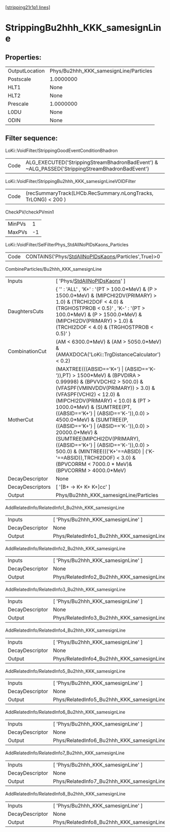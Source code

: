 [[stripping21r1p1 lines]](./stripping21r1p1-index)

# StrippingBu2hhh_KKK_samesignLine

## Properties:

|                |                                        |
|----------------|----------------------------------------|
| OutputLocation | Phys/Bu2hhh_KKK_samesignLine/Particles |
| Postscale      | 1.0000000                              |
| HLT1           | None                                   |
| HLT2           | None                                   |
| Prescale       | 1.0000000                              |
| L0DU           | None                                   |
| ODIN           | None                                   |

## Filter sequence:

LoKi::VoidFilter/StrippingGoodEventConditionBhadron

|      |                                                                                                |
|------|------------------------------------------------------------------------------------------------|
| Code | ALG_EXECUTED('StrippingStreamBhadronBadEvent') & ~ALG_PASSED('StrippingStreamBhadronBadEvent') |

LoKi::VoidFilter/StrippingBu2hhh_KKK_samesignLineVOIDFilter

|      |                                                                |
|------|----------------------------------------------------------------|
| Code | (recSummaryTrack(LHCb.RecSummary.nLongTracks, TrLONG) \< 200 ) |

CheckPV/checkPVmin1

|        |     |
|--------|-----|
| MinPVs | 1   |
| MaxPVs | -1  |

LoKi::VoidFilter/SelFilterPhys_StdAllNoPIDsKaons_Particles

|      |                                                                                                             |
|------|-------------------------------------------------------------------------------------------------------------|
| Code | CONTAINS('Phys/[StdAllNoPIDsKaons](./stripping21r1p1-commonparticles-stdallnopidskaons)/Particles',True)\>0 |

CombineParticles/Bu2hhh_KKK_samesignLine

|                  |                                                                                                                                                                                                                                                                                                                                                                                                                                                                                                                                                                             |
|------------------|-----------------------------------------------------------------------------------------------------------------------------------------------------------------------------------------------------------------------------------------------------------------------------------------------------------------------------------------------------------------------------------------------------------------------------------------------------------------------------------------------------------------------------------------------------------------------------|
| Inputs           | [ 'Phys/[StdAllNoPIDsKaons](./stripping21r1p1-commonparticles-stdallnopidskaons)' ]                                                                                                                                                                                                                                                                                                                                                                                                                                                                                       |
| DaughtersCuts    | { '' : 'ALL' , 'K+' : '(PT \> 100.0\*MeV) & (P \> 1500.0\*MeV) & (MIPCHI2DV(PRIMARY) \> 1.0) & (TRCHI2DOF \< 4.0) & (TRGHOSTPROB \< 0.5)' , 'K-' : '(PT \> 100.0\*MeV) & (P \> 1500.0\*MeV) & (MIPCHI2DV(PRIMARY) \> 1.0) & (TRCHI2DOF \< 4.0) & (TRGHOSTPROB \< 0.5)' }                                                                                                                                                                                                                                                                                                    |
| CombinationCut   | (AM \< 6300.0\*MeV) & (AM \> 5050.0\*MeV) & (AMAXDOCA('LoKi::TrgDistanceCalculator') \< 0.2)                                                                                                                                                                                                                                                                                                                                                                                                                                                                                |
| MotherCut        | (MAXTREE(((ABSID=='K+') \| (ABSID=='K-')),PT) \> 1500\*MeV) & (BPVDIRA \> 0.99998) & (BPVVDCHI2 \> 500.0) & (VFASPF(VMINVDDV(PRIMARY)) \> 3.0) & (VFASPF(VCHI2) \< 12.0) & (MIPCHI2DV(PRIMARY) \< 10.0) & (PT \> 1000.0\*MeV) & (SUMTREE(PT,((ABSID=='K+') \| (ABSID=='K-')),0.0) \> 4500.0\*MeV) & (SUMTREE(P,((ABSID=='K+') \| (ABSID=='K-')),0.0) \> 20000.0\*MeV) & (SUMTREE(MIPCHI2DV(PRIMARY),((ABSID=='K+') \| (ABSID=='K-')),0.0) \> 500.0) & (MINTREE((('K+'==ABSID) \| ('K-'==ABSID)),TRCHI2DOF) \< 3.0) & (BPVCORRM \< 7000.0 \* MeV)& (BPVCORRM \> 4000.0\*MeV) |
| DecayDescriptor  | None                                                                                                                                                                                                                                                                                                                                                                                                                                                                                                                                                                        |
| DecayDescriptors | [ '[B+ -\> K+ K+ K+]cc' ]                                                                                                                                                                                                                                                                                                                                                                                                                                                                                                                                               |
| Output           | Phys/Bu2hhh_KKK_samesignLine/Particles                                                                                                                                                                                                                                                                                                                                                                                                                                                                                                                                      |

AddRelatedInfo/RelatedInfo1_Bu2hhh_KKK_samesignLine

|                 |                                                     |
|-----------------|-----------------------------------------------------|
| Inputs          | [ 'Phys/Bu2hhh_KKK_samesignLine' ]                |
| DecayDescriptor | None                                                |
| Output          | Phys/RelatedInfo1_Bu2hhh_KKK_samesignLine/Particles |

AddRelatedInfo/RelatedInfo2_Bu2hhh_KKK_samesignLine

|                 |                                                     |
|-----------------|-----------------------------------------------------|
| Inputs          | [ 'Phys/Bu2hhh_KKK_samesignLine' ]                |
| DecayDescriptor | None                                                |
| Output          | Phys/RelatedInfo2_Bu2hhh_KKK_samesignLine/Particles |

AddRelatedInfo/RelatedInfo3_Bu2hhh_KKK_samesignLine

|                 |                                                     |
|-----------------|-----------------------------------------------------|
| Inputs          | [ 'Phys/Bu2hhh_KKK_samesignLine' ]                |
| DecayDescriptor | None                                                |
| Output          | Phys/RelatedInfo3_Bu2hhh_KKK_samesignLine/Particles |

AddRelatedInfo/RelatedInfo4_Bu2hhh_KKK_samesignLine

|                 |                                                     |
|-----------------|-----------------------------------------------------|
| Inputs          | [ 'Phys/Bu2hhh_KKK_samesignLine' ]                |
| DecayDescriptor | None                                                |
| Output          | Phys/RelatedInfo4_Bu2hhh_KKK_samesignLine/Particles |

AddRelatedInfo/RelatedInfo5_Bu2hhh_KKK_samesignLine

|                 |                                                     |
|-----------------|-----------------------------------------------------|
| Inputs          | [ 'Phys/Bu2hhh_KKK_samesignLine' ]                |
| DecayDescriptor | None                                                |
| Output          | Phys/RelatedInfo5_Bu2hhh_KKK_samesignLine/Particles |

AddRelatedInfo/RelatedInfo6_Bu2hhh_KKK_samesignLine

|                 |                                                     |
|-----------------|-----------------------------------------------------|
| Inputs          | [ 'Phys/Bu2hhh_KKK_samesignLine' ]                |
| DecayDescriptor | None                                                |
| Output          | Phys/RelatedInfo6_Bu2hhh_KKK_samesignLine/Particles |

AddRelatedInfo/RelatedInfo7_Bu2hhh_KKK_samesignLine

|                 |                                                     |
|-----------------|-----------------------------------------------------|
| Inputs          | [ 'Phys/Bu2hhh_KKK_samesignLine' ]                |
| DecayDescriptor | None                                                |
| Output          | Phys/RelatedInfo7_Bu2hhh_KKK_samesignLine/Particles |

AddRelatedInfo/RelatedInfo8_Bu2hhh_KKK_samesignLine

|                 |                                                     |
|-----------------|-----------------------------------------------------|
| Inputs          | [ 'Phys/Bu2hhh_KKK_samesignLine' ]                |
| DecayDescriptor | None                                                |
| Output          | Phys/RelatedInfo8_Bu2hhh_KKK_samesignLine/Particles |

